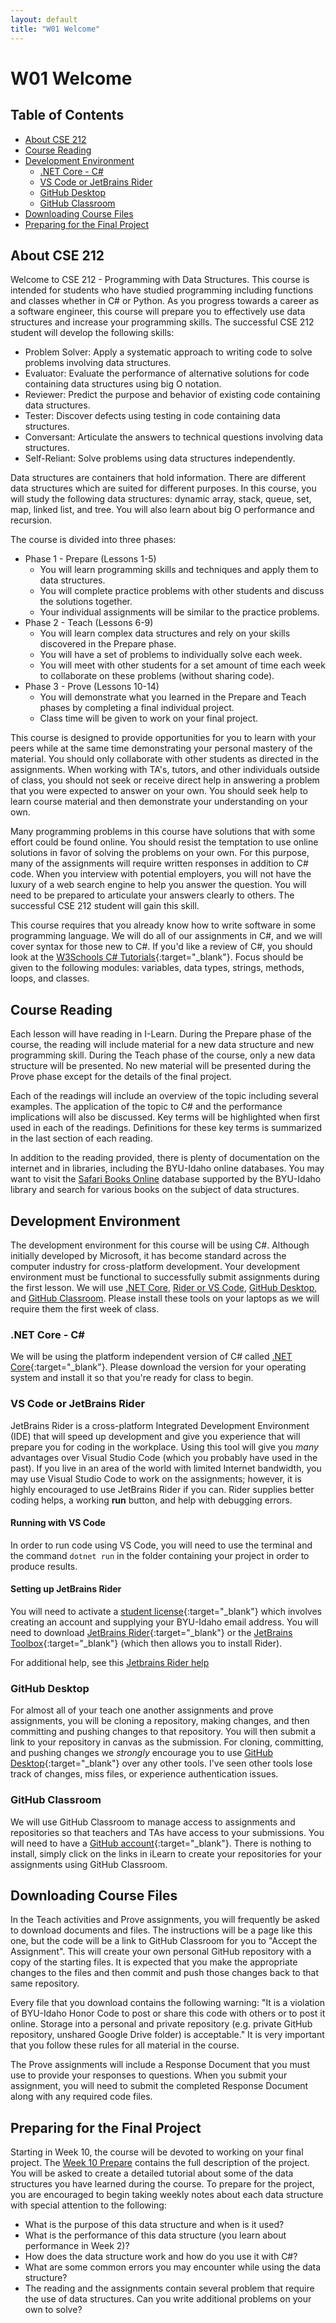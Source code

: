 ```yaml
---
layout: default
title: "W01 Welcome"
---
```


# W01 Welcome
## Table of Contents
* [About CSE 212](#about-cse-212)
* [Course Reading](#course-reading)
* [Development Environment](#development-environment)
    * [.NET Core - C#](#net-core---c)
    * [VS Code or JetBrains Rider](#vs-code-or-jetbrains-rider)
    * [GitHub Desktop](#github-desktop)
    * [GitHub Classroom](#github-classroom)
* [Downloading Course Files](#downloading-course-files)
* [Preparing for the Final Project](#preparing-for-the-final-project)

## About CSE 212
Welcome to CSE 212 - Programming with Data Structures. This course is intended for students who have studied programming including functions and classes whether in C# or Python. As you progress towards a career as a software engineer, this course will prepare you to effectively use data structures and increase your programming skills. The successful CSE 212 student will develop the following skills:

* Problem Solver: Apply a systematic approach to writing code to solve problems involving data structures.
* Evaluator: Evaluate the performance of alternative solutions for code containing data structures using big O notation.
* Reviewer: Predict the purpose and behavior of existing code containing data structures.
* Tester: Discover defects using testing in code containing data structures.
* Conversant: Articulate the answers to technical questions involving data structures.
* Self-Reliant: Solve problems using data structures independently.

Data structures are containers that hold information. There are different data structures which are suited for different purposes. In this course, you will study the following data structures: dynamic array, stack, queue, set, map, linked list, and tree. You will also learn about big O performance and recursion.

The course is divided into three phases:

* Phase 1 - Prepare (Lessons 1-5)
    * You will learn programming skills and techniques and apply them to data structures.
    * You will complete practice problems with other students and discuss the solutions together.
    * Your individual assignments will be similar to the practice problems.
* Phase 2 - Teach (Lessons 6-9)
    * You will learn complex data structures and rely on your skills discovered in the Prepare phase.
    * You will have a set of problems to individually solve each week.
    * You will meet with other students for a set amount of time each week to collaborate on these problems (without sharing code).
* Phase 3 - Prove (Lessons 10-14)
    * You will demonstrate what you learned in the Prepare and Teach phases by completing a final individual project.
    * Class time will be given to work on your final project.

This course is designed to provide opportunities for you to learn with your peers while at the same time demonstrating your personal mastery of the material. You should only collaborate with other students as directed in the assignments. When working with TA's, tutors, and other individuals outside of class, you should not seek or receive direct help in answering a problem that you were expected to answer on your own. You should seek help to learn course material and then demonstrate your understanding on your own.

Many programming problems in this course have solutions that with some effort could be found online. You should resist the temptation to use online solutions in favor of solving the problems on your own. For this purpose, many of the assignments will require written responses in addition to C# code. When you interview with potential employers, you will not have the luxury of a web search engine to help you answer the question. You will need to be prepared to articulate your answers clearly to others. The successful CSE 212 student will gain this skill.

This course requires that you already know how to write software in some programming language. We will do all of our assignments in C#, and we will cover syntax for those new to C#. If you'd like a review of C#, you should look at the [W3Schools C# Tutorials](https://www.w3schools.com/cs/index.php){:target="_blank"}. Focus should be given to the following modules: variables, data types, strings, methods, loops, and classes.

## Course Reading
Each lesson will have reading in I-Learn. During the Prepare phase of the course, the reading will include material for a new data structure and new programming skill. During the Teach phase of the course, only a new data structure will be presented. No new material will be presented during the Prove phase except for the details of the final project.

Each of the readings will include an overview of the topic including several examples. The application of the topic to C# and the performance implications will also be discussed. Key terms will be highlighted when first used in each of the readings. Definitions for these key terms is summarized in the last section of each reading.

In addition to the reading provided, there is plenty of documentation on the internet and in libraries, including the BYU-Idaho online databases. You may want to visit the [Safari Books Online](http://go.oreilly.com/byu-idaho) database supported by the BYU-Idaho library and search for various books on the subject of data structures.

## Development Environment
The development environment for this course will be using C#. Although initially developed by Microsoft, it has become standard across the computer industry for cross-platform development. Your development environment must be functional to successfully submit assignments during the first lesson. We will use [.NET Core](#net-core---c), [Rider or VS Code](#vs-code-or-jetbrains-rider), [GitHub Desktop](#github-desktop), and [GitHub Classroom](#github-classroom). Please install these tools on your laptops as we will require them the first week of class.

### .NET Core - C#
We will be using the platform independent version of C# called [.NET Core](https://dotnet.microsoft.com/en-us/download){:target="_blank"}. Please download the version for your operating system and install it so that you're ready for class to begin.

### VS Code or JetBrains Rider
JetBrains Rider is a cross-platform Integrated Development Environment (IDE) that will speed up development and give you experience that will prepare you for coding in the workplace. Using this tool will give you *many* advantages over Visual Studio Code (which you probably have used in the past). If you live in an area of the world with limited Internet bandwidth, you may use Visual Studio Code to work on the assignments; however, it is highly encouraged to use JetBrains Rider if you can. Rider supplies better coding helps, a working **run** button, and help with debugging errors.

#### Running with VS Code
In order to run code using VS Code, you will need to use the terminal and the command `dotnet run` in the folder containing your project in order to produce results. 

#### Setting up JetBrains Rider
You will need to activate a [student license](https://www.jetbrains.com/community/education/#students){:target="_blank"} which involves creating an account and supplying your BYU-Idaho email address. You will need to download [JetBrains Rider](https://www.jetbrains.com/rider/){:target="_blank"} or the [JetBrains Toolbox](https://www.jetbrains.com/lp/toolbox/){:target="_blank"} (which then allows you to install Rider).

For additional help, see this [Jetbrains Rider help](../help/rider)

### GitHub Desktop
For almost all of your teach one another assignments and prove assignments, you will be cloning a repository, making changes, and then committing and pushing changes to that repository. You will then submit a link to your repository in canvas as the submission. For cloning, committing, and pushing changes we *strongly* encourage you to use [GitHub Desktop](https://desktop.github.com/){:target="_blank"} over any other tools. I've seen other tools lose track of changes, miss files, or experience authentication issues.

### GitHub Classroom
We will use GitHub Classroom to manage access to assignments and repositories so that teachers and TAs have access to your submissions. You will need to have a [GitHub account](https://github.com/){:target="_blank"}. There is nothing to install, simply click on the links in iLearn to create your repositories for your assignments using GitHub Classroom.

## Downloading Course Files
In the Teach activities and Prove assignments, you will frequently be asked to download documents and files. The instructions will be a page like this one, but the code will be a link to GitHub Classroom for you to "Accept the Assignment". This will create your own personal GitHub repository with a copy of the starting files. It is expected that you make the appropriate changes to the files and then commit and push those changes back to that same repository.

Every file that you download contains the following warning: "It is a violation of BYU-Idaho Honor Code to post or share this code with others or to post it online. Storage into a personal and private repository (e.g. private GitHub repository, unshared Google Drive folder) is acceptable." It is very important that you follow these rules for all material in the course.

The Prove assignments will include a Response Document that you must use to provide your responses to questions. When you submit your assignment, you will need to submit the completed Response Document along with any required code files.

## Preparing for the Final Project
Starting in Week 10, the course will be devoted to working on your final project. The [Week 10 Prepare](../lesson10/prepare) contains the full description of the project. You will be asked to create a detailed tutorial about some of the data structures you have learned during the course. To prepare for the project, you are encouraged to begin taking weekly notes about each data structure with special attention to the following:
* What is the purpose of this data structure and when is it used?
* What is the performance of this data structure (you learn about performance in Week 2)?
* How does the data structure work and how do you use it with C#?
* What are some common errors you may encounter while using the data structure?
* The reading and the assignments contain several problem that require the use of data structures. Can you write additional problems on your own to solve?
